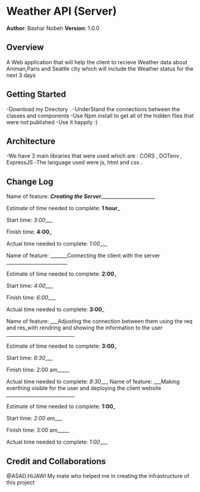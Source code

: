 # Weather API (Server)

**Author**: Bashar Nobeh
**Version**: 1.0.0 

## Overview
A Web application that will help the client to recieve Weather data about Amman,Paris and Seattle city which will include 
the Weather status for the next 3 days 

## Getting Started
-Download my Directory .
-UnderStand the connections between the classes and components 
-Use Npm install to get all of the hidden files that were not published 
-Use it happily :)

## Architecture
-We have 3 main libraries that were used which are : CORS , DOTenv , ExpressJS
-The language used were js, html and css .

## Change Log
Name of feature: _____Creating the Server___________________________

Estimate of time needed to complete: __1 hour___

Start time: _3:00____

Finish time: __4:00___

Actual time needed to complete: _1:00____

Name of feature: _______Connecting the client with the server _________________________

Estimate of time needed to complete: __2:00___

Start time: _4:00____

Finish time: _6:00____

Actual time needed to complete: __3:00___

Name of feature: ___Adjusting the connection between them using the req and res_with rendring and showing the information to the user ____________________________

Estimate of time needed to complete: __3:00___

Start time: _6:30____

Finish time: 2:00 am_____

Actual time needed to complete: _8:30____
Name of feature: ___Making everthing visible for the user and deploying the client website  ____________________________

Estimate of time needed to complete: __1:00___

Start time: _2:00 am____

Finish time: 3:00 am_____

Actual time needed to complete: _1:00____

## Credit and Collaborations

@ASAD.HIJAWI My mate who helped me in creating the infrastructure of this project 


